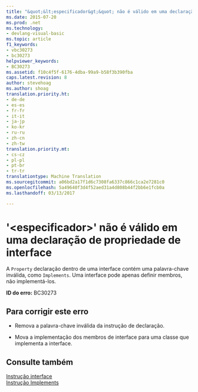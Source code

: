 ```yaml
---
title: "&quot;&lt;especificador&gt;&quot; não é válido em uma declaração de propriedade de interface | Documentos do Microsoft"
ms.date: 2015-07-20
ms.prod: .net
ms.technology:
- devlang-visual-basic
ms.topic: article
f1_keywords:
- vbc30273
- bc30273
helpviewer_keywords:
- BC30273
ms.assetid: f10c4f5f-6176-4dba-99a9-b58f3b390fba
caps.latest.revision: 8
author: stevehoag
ms.author: shoag
translation.priority.ht:
- de-de
- es-es
- fr-fr
- it-it
- ja-jp
- ko-kr
- ru-ru
- zh-cn
- zh-tw
translation.priority.mt:
- cs-cz
- pl-pl
- pt-br
- tr-tr
translationtype: Machine Translation
ms.sourcegitcommit: a06bd2a17f1d6c7308fa6337c866c1ca2e7281c0
ms.openlocfilehash: 5a49640f3d4f52aed31a4d808b44f2bb6e1fcb0a
ms.lasthandoff: 03/13/2017

---
```

# <a name="39ltspecifiergt39-is-not-valid-on-an-interface-property-declaration"></a>'&lt;especificador&gt;' não é válido em uma declaração de propriedade de interface
A `Property` declaração dentro de uma interface contém uma palavra-chave inválida, como `Implements`. Uma interface pode apenas definir membros, não implementá-los.  
  
 **ID do erro:** BC30273  
  
## <a name="to-correct-this-error"></a>Para corrigir este erro  
  
-   Remova a palavra-chave inválida da instrução de declaração.  
  
-   Mova a implementação dos membros de interface para uma classe que implementa a interface.  
  
## <a name="see-also"></a>Consulte também  
 [Instrução interface](../../visual-basic/language-reference/statements/interface-statement.md)   
 [Instrução Implements](../../visual-basic/language-reference/statements/implements-statement.md)
